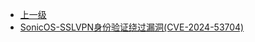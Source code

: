 * [上一级](docs/wy876_poc/)
* [SonicOS-SSLVPN身份验证绕过漏洞(CVE-2024-53704)](docs/wy876_poc/SonicWall/SonicOS-SSLVPN%E8%BA%AB%E4%BB%BD%E9%AA%8C%E8%AF%81%E7%BB%95%E8%BF%87%E6%BC%8F%E6%B4%9E%28CVE-2024-53704%29.md)
